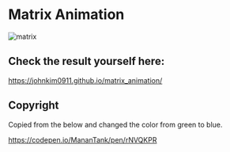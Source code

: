 # Matrix Animation

![matrix](https://github.com/user-attachments/assets/a3f9afb8-4cfa-4750-be3d-3152aa65a225)

## Check the result yourself here:

https://johnkim0911.github.io/matrix_animation/


## Copyright

Copied from the below and changed the color from green to blue.

https://codepen.io/MananTank/pen/rNVQKPR
